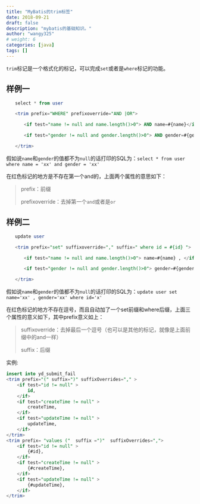 ```yaml
---
title: "MyBatis的trim标签"
date: 2018-09-21
draft: false
description: "mybatis的基础知识。"
author: "wangy325"
# weight: 6
categories: [java]
tags: []
---
```



`trim`标记是一个格式化的标记，可以完成`set`或者是`where`标记的功能。

<!--more-->

## 样例一

```sql
　　select * from user

　　<trim prefix="WHERE" prefixoverride="AND |OR">

　　　　<if test="name != null and name.length()>0"> AND name=#{name}</if>

　　　　<if test="gender != null and gender.length()>0"> AND gender=#{gender}</if>

　　</trim>
```

假如说`name`和`gender`的值都不为`null`的话打印的SQL为：`select * from user where name = 'xx' and gender = 'xx'`

在红色标记的地方是不存在第一个and的，上面两个属性的意思如下：

> prefix：前缀
>
> prefixoverride：去掉第一个`and`或者是`or`

## 样例二

```sql
　　update user

　　<trim prefix="set" suffixoverride="," suffix=" where id = #{id} ">

　　　　<if test="name != null and name.length()>0"> name=#{name} , </if>

　　　　<if test="gender != null and gender.length()>0"> gender=#{gender} ,  </if>

　　</trim>
```

假如说`name`和`gender`的值都不为`null`的话打印的SQL为：`update user set name='xx' , gender='xx' where id='x'`

在红色标记的地方不存在逗号，而且自动加了一个set前缀和where后缀，上面三个属性的意义如下，其中prefix意义如上：

> suffixoverride：去掉最后一个逗号（也可以是其他的标记，就像是上面前缀中的and一样）
>
> suffix：后缀

实例:

```sql
insert into yd_submit_fail
<trim prefix="(" suffix=")" suffixOverrides="," >  
	<if test="id != null" >
		id,
	</if>
	<if test="createTime != null" >
		createTime,
	</if>
	<if test="updateTime != null" >
		updateTime,
	</if>
</trim>
<trim prefix= "values ("  suffix =")"  suffixOverrides=",">
	<if test="id != null" >
		{#id},
	</if>
	<if test="createTime != null" >
		{#createTime},
	</if>
	<if test="updateTime != null" >
		{#updateTime},
	</if>
</trim>
```
